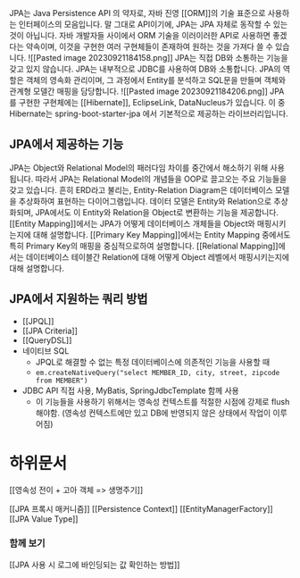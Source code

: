 JPA는 Java Persistence API 의 약자로, 자바 진영 [[ORM]]의 기술 표준으로 사용하는 인터페이스의 모음입니다. 말 그대로 API이기에, JPA는 JPA 자체로 동작할 수 있는 것이 아닙니다. 자바 개발자들 사이에서 ORM 기술을 이러이러한 API로 사용하면 좋겠다는 약속이며, 이것을 구현한 여러 구현체들이 존재하여 원하는 것을 가져다 쓸 수 있습니다.
![[Pasted image 20230921184158.png]]
JPA는 직접 DB와 소통하는 기능을 갖고 있지 않습니다. JPA는 내부적으로 JDBC를 사용하여 DB와 소통합니다. JPA의 역할은 객체의 영속화 관리이며, 그 과정에서 Entity를 분석하고 SQL문을 만들며 객체와 관계형 모델간 매핑을 담당합니다.
![[Pasted image 20230921184206.png]]
JPA를 구현한 구현체에는 [[Hibernate]], EclipseLink, DataNucleus가 있습니다. 이 중 Hibernate는 spring-boot-starter-jpa 에서 기본적으로 제공하는 라이브러리입니다.

## JPA에서 제공하는 기능
JPA는 Object와 Relational Model의 패러다임 차이를 중간에서 해소하기 위해 사용됩니다. 따라서 JPA는 Relational Model의 개념들을 OOP로 끌고오는 주요 기능들을 갖고 있습니다.
흔히 ERD라고 불리는, Entity-Relation Diagram은 데이터베이스 모델을 추상화하여 표현하는 다이어그램입니다. 데이터 모델은 Entity와 Relation으로 추상화되며, JPA에서도 이 Entity와 Relation을 Object로 변환하는 기능을 제공합니다.
[[Entity Mapping]]에서는 JPA가 어떻게 데이터베이스 개체들을 Object와 매핑시키는지에 대해 설명합니다.
[[Primary Key Mapping]]에서는 Entity Mapping 중에서도 특히 Primary Key의 매핑을 중심적으로하여 설명합니다.
[[Relational Mapping]]에서는 데이터베이스 테이블간 Relation에 대해 어떻게 Object 레벨에서 매핑시키는지에 대해 설명합니다.

## JPA에서 지원하는 쿼리 방법
* [[JPQL]]
* [[JPA Criteria]]
* [[QueryDSL]]
* 네이티브 SQL
	* JPQL로 해결할 수 없는 특정 데이터베이스에 의존적인 기능을 사용할 때
	* `em.createNativeQuery("select MEMBER_ID, city, street, zipcode from MEMBER")`
* JDBC API 직접 사용, MyBatis, SpringJdbcTemplate 함께 사용
	* 이 기능들을 사용하기 위해서는 영속성 컨텍스트를 적절한 시점에 강제로 flush 해야함. (영속성 컨텍스트에만 있고 DB에 반영되지 않은 상태에서 작업이 이루어짐)

# 하위문서
[[영속성 전이 + 고아 객체 => 생명주기]]

[[JPA 프록시 매커니즘]]
[[Persistence Context]]
[[EntityManagerFactory]]
[[JPA Value Type]]

### 함께  보기
[[JPA 사용 시 로그에 바인딩되는 값 확인하는 방법]]